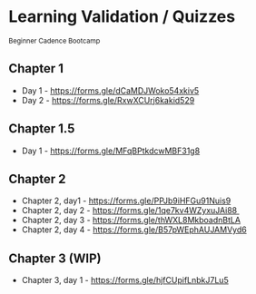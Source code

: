 # Learning Validation / Quizzes
<sub>Beginner Cadence Bootcamp </sub>

## Chapter 1
- Day 1 - https://forms.gle/dCaMDJWoko54xkiv5
- Day 2 - https://forms.gle/RxwXCUrj6kakid529

## Chapter 1.5
- Day 1 - https://forms.gle/MFqBPtkdcwMBF31g8

## Chapter 2
- Chapter 2, day1 - https://forms.gle/PPJb9iHFGu91Nuis9
- Chapter 2, day 2 - https://forms.gle/1qe7kv4WZyxuJAi88 
- Chapter 2, day 3 - https://forms.gle/thWXL8MkboadnBtLA
- Chapter 2, day 4 - https://forms.gle/B57pWEphAUJAMVyd6

## Chapter 3 (WIP)
- Chapter 3, day 1 - https://forms.gle/hjfCUpifLnbkJ7Lu5 
